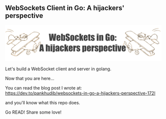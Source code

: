 ## WebSockets Client in Go: A hijackers' perspective 
![img_11.png](images/img_11.png)

Let's build a WebSocket client and server in golang.

Now that you are here...

You can read the blog post I wrote at: https://dev.to/pankhudib/websockets-in-go-a-hijackers-perspective-172l 

and you'll know what this repo does.

Go READ! Share some love!